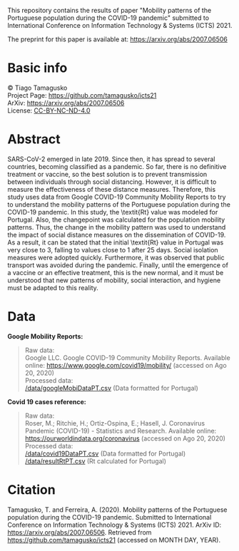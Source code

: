 This repository contains the results of paper "Mobility patterns of the Portuguese population during the COVID-19 pandemic" submitted to International Conference on Information Technology & Systems (ICTS) 2021.

The preprint for this paper is available at: https://arxiv.org/abs/2007.06506  

# Basic info
© Tiago Tamagusko  
Project Page: <a href="https://github.com/tamagusko/icts21">https://github.com/tamagusko/icts21</a>  
ArXiv: https://arxiv.org/abs/2007.06506  
License: [CC-BY-NC-ND-4.0](/LICENSE)

# Abstract
SARS-CoV-2 emerged in late 2019. Since then, it has spread to several countries, becoming classified as a pandemic. So far, there is no definitive treatment or vaccine, so the best solution is to prevent transmission between individuals through social distancing. However, it is difficult to measure the effectiveness of these distance measures. Therefore, this study uses data from Google COVID-19 Community Mobility Reports to try to understand the mobility patterns of the Portuguese population during the COVID-19 pandemic. In this study, the \textit{Rt} value was modeled for Portugal. Also, the changepoint was calculated for the population mobility patterns. Thus, the change in the mobility pattern was used to understand the impact of social distance measures on the dissemination of COVID-19. As a result, it can be stated that the initial \textit{Rt} value in Portugal was very close to 3, falling to values close to 1 after 25 days. Social isolation measures were adopted quickly. Furthermore, it was observed that public transport was avoided during the pandemic. Finally, until the emergence of a vaccine or an effective treatment, this is the new normal, and it must be understood that new patterns of mobility, social interaction, and hygiene must be adapted to this reality.

# Data
**Google Mobility Reports:**  
> Raw data:  
> Google LLC. Google COVID-19 Community Mobility Reports. Available online: https://www.google.com/covid19/mobility/ (accessed on Ago 20, 2020)  
> Processed data:  
> <a href="https://raw.githubusercontent.com/tamagusko/icts21/master/data/googleMobiDataPT.csv">/data/googleMobiDataPT.csv</a> (Data formatted for Portugal)

**Covid 19 cases reference:**
> Raw data:  
> Roser, M.; Ritchie, H.; Ortiz-Ospina, E.; Hasell, J. Coronavirus Pandemic (COVID-19) - Statistics and Research. Available online: https://ourworldindata.org/coronavirus (accessed on Ago 20, 2020)  
> Processed data:  
> <a href="https://raw.githubusercontent.com/tamagusko/icts21/master/data/covid19DataPT.csv">/data/covid19DataPT.csv</a> (Data formatted for Portugal)  
> <a href="https://raw.githubusercontent.com/tamagusko/icts21/master/data/resultRtPT.csv">/data/resultRtPT.csv</a> (Rt calculated for Portugal)

# Citation
Tamagusko, T. and Ferreira, A. (2020). Mobility patterns of the Portuguese population during the COVID-19 pandemic. Submitted to  International Conference on Information Technology & Systems (ICTS) 2021. ArXiv ID: https://arxiv.org/abs/2007.06506. Retrieved from https://github.com/tamagusko/icts21 (accessed on MONTH DAY, YEAR).
